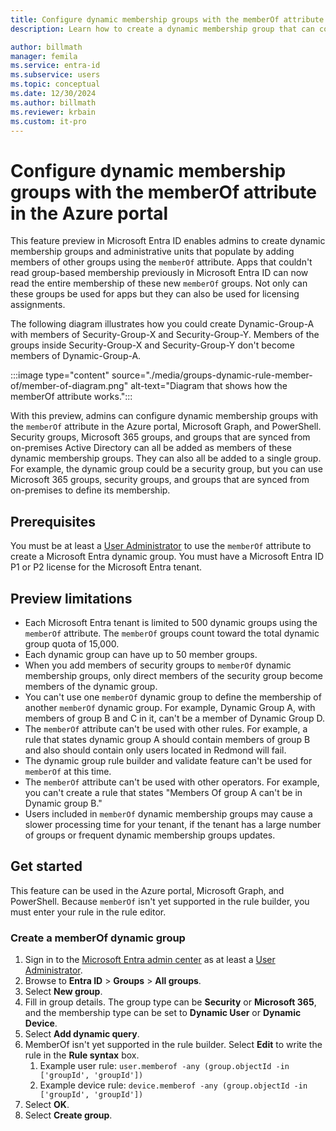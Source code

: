 ```yaml
---
title: Configure dynamic membership groups with the memberOf attribute in the Azure portal
description: Learn how to create a dynamic membership group that can contain members of other groups in Microsoft Entra ID.

author: billmath
manager: femila
ms.service: entra-id
ms.subservice: users
ms.topic: conceptual
ms.date: 12/30/2024
ms.author: billmath
ms.reviewer: krbain
ms.custom: it-pro
---
```


# Configure dynamic membership groups with the memberOf attribute in the Azure portal

This feature preview in Microsoft Entra ID enables admins to create dynamic membership groups and administrative units that populate by adding members of other groups using the `memberOf` attribute. Apps that couldn't read group-based membership previously in Microsoft Entra ID can now read the entire membership of these new `memberOf` groups. Not only can these groups be used for apps but they can also be used for licensing assignments.

The following diagram illustrates how you could create Dynamic-Group-A with members of Security-Group-X and Security-Group-Y. Members of the groups inside Security-Group-X and Security-Group-Y don't become members of Dynamic-Group-A.

:::image type="content" source="./media/groups-dynamic-rule-member-of/member-of-diagram.png" alt-text="Diagram that shows how the memberOf attribute works.":::

With this preview, admins can configure dynamic membership groups with the `memberOf` attribute in the Azure portal, Microsoft Graph, and PowerShell. Security groups, Microsoft 365 groups, and groups that are synced from on-premises Active Directory can all be added as members of these dynamic membership groups. They can also all be added to a single group. For example, the dynamic group could be a security group, but you can use Microsoft 365 groups, security groups, and groups that are synced from on-premises to define its membership.

## Prerequisites

You must be at least a [User Administrator](/entra/identity/role-based-access-control/permissions-reference#user-administrator) to use the `memberOf` attribute to create a Microsoft Entra dynamic group. You must have a Microsoft Entra ID P1 or P2 license for the Microsoft Entra tenant.

## Preview limitations


- Each Microsoft Entra tenant is limited to 500 dynamic groups using the `memberOf` attribute. The `memberOf` groups count toward the total dynamic group quota of 15,000.
- Each dynamic group can have up to 50 member groups.
- When you add members of security groups to `memberOf` dynamic membership groups, only direct members of the security group become members of the dynamic group.
- You can't use one `memberOf` dynamic group to define the membership of another `memberOf` dynamic group. For example, Dynamic Group A, with members of group B and C in it, can't be a member of Dynamic Group D.
- The `memberOf` attribute can't be used with other rules. For example, a rule that states dynamic group A should contain members of group B and also should contain only users located in Redmond will fail.
- The dynamic group rule builder and validate feature can't be used for `memberOf` at this time.
- The `memberOf` attribute can't be used with other operators. For example, you can't create a rule that states "Members Of group A can't be in Dynamic group B."
- Users included in `memberOf` dynamic membership groups may cause a slower processing time for your tenant, if the tenant has a large number of groups or frequent dynamic membership groups updates.

## Get started

This feature can be used in the Azure portal, Microsoft Graph, and PowerShell. Because `memberOf` isn't yet supported in the rule builder, you must enter your rule in the rule editor.

### Create a memberOf dynamic group

1. Sign in to the [Microsoft Entra admin center](https://entra.microsoft.com) as at least a [User Administrator](~/identity/role-based-access-control/permissions-reference.md#user-administrator).
1. Browse to **Entra ID** > **Groups** > **All groups**.
1. Select **New group**.
1. Fill in group details. The group type can be **Security** or **Microsoft 365**, and the membership type can be set to **Dynamic User** or **Dynamic Device**.
1. Select **Add dynamic query**.
1. MemberOf isn't yet supported in the rule builder. Select **Edit** to write the rule in the **Rule syntax** box.
    1. Example user rule: `user.memberof -any (group.objectId -in ['groupId', 'groupId'])`
    1. Example device rule: `device.memberof -any (group.objectId -in ['groupId', 'groupId'])`
1. Select **OK**.
1. Select **Create group**.
